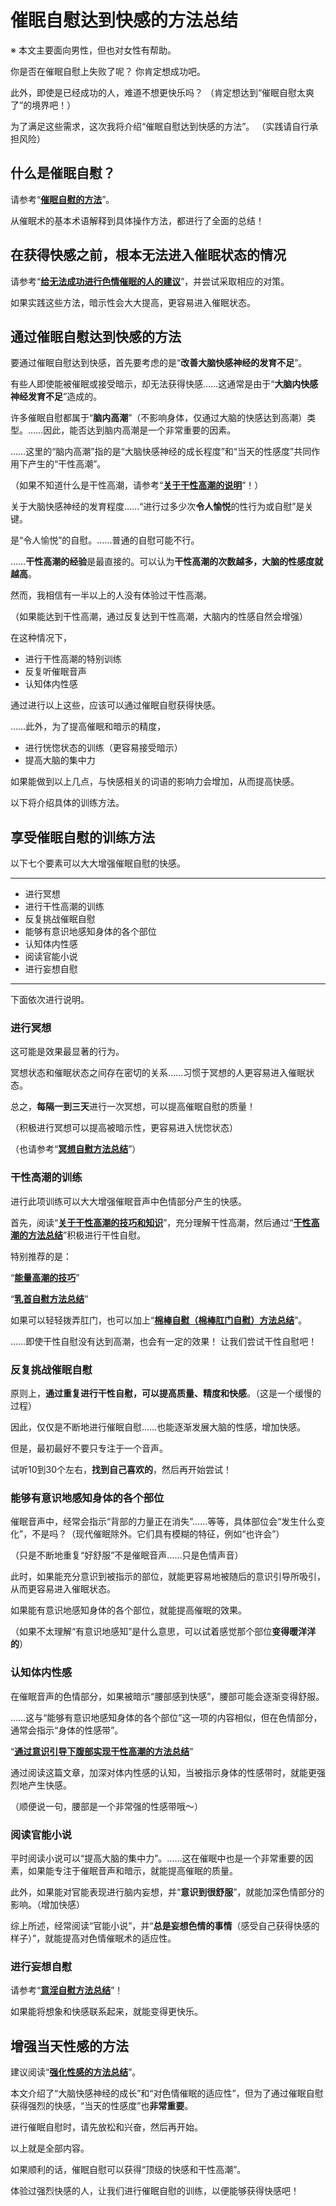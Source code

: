 # 催眠自慰达到快感的方法总结 [​](#催眠自慰达到快感的方法总结)

※ 本文主要面向男性，但也对女性有帮助。

你是否在催眠自慰上失败了呢？ 你肯定想成功吧。

此外，即使是已经成功的人，难道不想更快乐吗？ （肯定想达到“催眠自慰太爽了”的境界吧！）

为了满足这些需求，这次我将介绍“催眠自慰达到快感的方法”。 （实践请自行承担风险）

## 什么是催眠自慰？ [​](#什么是催眠自慰)

请参考“**[催眠自慰的方法](/h-life/hypnosis/page-16.html)**”。

从催眠术的基本术语解释到具体操作方法，都进行了全面的总结！

## 在获得快感之前，根本无法进入催眠状态的情况 [​](#在获得快感之前-根本无法进入催眠状态的情况)

请参考“**[给无法成功进行色情催眠的人的建议](/h-life/hypnosis/page-102.html)**”，并尝试采取相应的对策。

如果实践这些方法，暗示性会大大提高，更容易进入催眠状态。

## 通过催眠自慰达到快感的方法 [​](#通过催眠自慰达到快感的方法)

要通过催眠自慰达到快感，首先要考虑的是“**改善大脑快感神经的发育不足**”。

有些人即使能被催眠或接受暗示，却无法获得快感……这通常是由于“**大脑内快感神经发育不足**”造成的。

许多催眠自慰都属于“**脑内高潮**”（不影响身体，仅通过大脑的快感达到高潮）类型。……因此，能否达到脑内高潮是一个非常重要的因素。

……这里的“脑内高潮”指的是“大脑快感神经的成长程度”和“当天的性感度”共同作用下产生的“干性高潮”。

（如果不知道什么是干性高潮，请参考“**[关于干性高潮的说明](/h-life/dryorg/intro/page-24.html)**”！）

关于大脑快感神经的发育程度……“进行过多少次**令人愉悦**的性行为或自慰”是关键。

是“令人愉悦”的自慰。……普通的自慰可能不行。

……**干性高潮的经验**是最直接的。可以认为**干性高潮的次数越多，大脑的性感度就越高**。

然而，我相信有一半以上的人没有体验过干性高潮。

（如果能达到干性高潮，通过反复达到干性高潮，大脑内的性感自然会增强）

在这种情况下，

+   进行干性高潮的特别训练
+   反复听催眠音声
+   认知体内性感

通过进行以上这些，应该可以通过催眠自慰获得快感。

……此外，为了提高催眠和暗示的精度，

+   进行恍惚状态的训练（更容易接受暗示）
+   提高大脑的集中力

如果能做到以上几点，与快感相关的词语的影响力会增加，从而提高快感。

以下将介绍具体的训练方法。

## 享受催眠自慰的训练方法 [​](#享受催眠自慰的训练方法)

以下七个要素可以大大增强催眠自慰的快感。

* * *

+   进行冥想
+   进行干性高潮的训练
+   反复挑战催眠自慰
+   能够有意识地感知身体的各个部位
+   认知体内性感
+   阅读官能小说
+   进行妄想自慰

* * *

下面依次进行说明。

### **进行冥想** [​](#进行冥想)

这可能是效果最显著的行为。

冥想状态和催眠状态之间存在密切的关系……习惯于冥想的人更容易进入催眠状态。

总之，**每隔一到三天**进行一次冥想，可以提高催眠自慰的质量！

（积极进行冥想可以提高被暗示性，更容易进入恍惚状态）

（也请参考“**[冥想自慰方法总结](/h-life/dryorg/yarikata/page-92.html)**”）

### **干性高潮的训练** [​](#干性高潮的训练)

进行此项训练可以大大增强催眠音声中色情部分产生的快感。

首先，阅读“**[关于干性高潮的技巧和知识](/h-life/dryorg/intro/page-55.html)**”，充分理解干性高潮，然后通过“**[干性高潮的方法总结](https://web.archive.org/web/20190905084315/http://adlib1.net/ws2/h-life/page-list-dry)**”积极进行干性自慰。

特别推荐的是：

“**[能量高潮的技巧](/h-life/dryorg/yarikata/page-15.html)**”

“**[乳首自慰方法总结](/h-life/dryorg/yarikata/page-26.html)**”

如果可以轻轻拨弄肛门，也可以加上“**[棉棒自慰（棉棒肛门自慰）方法总结](/h-life/buttocks/page-63.html)**”。

……即使干性自慰没有达到高潮，也会有一定的效果！ 让我们尝试干性自慰吧！

### **反复挑战催眠自慰** [​](#反复挑战催眠自慰)

原则上，**通过重复进行干性自慰，可以提高质量、精度和快感**。（这是一个缓慢的过程）

因此，仅仅是不断地进行催眠自慰……也能逐渐发展大脑的性感，增加快感。

但是，最初最好不要只专注于一个音声。

试听10到30个左右，**找到自己喜欢的**，然后再开始尝试！

### **能够有意识地感知身体的各个部位** [​](#能够有意识地感知身体的各个部位)

催眠音声中，经常会指示“背部的力量正在消失”……等等，具体部位会“发生什么变化”，不是吗？（现代催眠除外。它们具有模糊的特征，例如“也许会”）

（只是不断地重复“好舒服”不是催眠音声……只是色情声音）

此时，如果能充分意识到被指示的部位，就能更容易地被随后的意识引导所吸引，从而更容易进入催眠状态。

如果能有意识地感知身体的各个部位，就能提高催眠的效果。

（如果不太理解“有意识地感知”是什么意思，可以试着感觉那个部位**变得暖洋洋的**）

### **认知体内性感** [​](#认知体内性感)

在催眠音声的色情部分，如果被暗示“腰部感到快感”，腰部可能会逐渐变得舒服。

……这与“能够有意识地感知身体的各个部位”这一项的内容相似，但在色情部分，通常会指示“身体的性感带”。

“**[通过意识引导下腹部实现干性高潮的方法总结](/h-life/dryorg/yarikata/page-25.html)**”

通过阅读这篇文章，加深对体内性感的认知，当被指示身体的性感带时，就能更强烈地产生快感。

（顺便说一句，腰部是一个非常强的性感带哦～）

### **阅读官能小说** [​](#阅读官能小说)

平时阅读小说可以“提高大脑的集中力”。……这在催眠中也是一个非常重要的因素，如果能专注于催眠音声和暗示，就能提高催眠的质量。

此外，如果能对官能表现进行脑内妄想，并“**意识到很舒服**”，就能加深色情部分的影响。（增加快感）

综上所述，经常阅读“官能小说”，并“**总是妄想色情的事情**（感受自己获得快感的样子）”，就能提高对色情催眠术的适应性。

### **进行妄想自慰** [​](#进行妄想自慰)

请参考“**[意淫自慰方法总结](/h-life/dryorg/yarikata/page-28.html)**”！

如果能将想象和快感联系起来，就能变得更快乐。

## 增强当天性感的方法 [​](#增强当天性感的方法)

建议阅读“**[强化性感的方法总结](/h-life/nipple/jyouhou/page-19.html)**”。

本文介绍了“大脑快感神经的成长”和“对色情催眠的适应性”，但为了通过催眠自慰获得强烈的快感，“当天的性感度”也**非常重要**。

进行催眠自慰时，请先放松和兴奋，然后再开始。

以上就是全部内容。

如果顺利的话，催眠自慰可以获得“顶级的快感和干性高潮”。

体验过强烈快感的人，让我们进行催眠自慰的训练，以便能够获得快感吧！